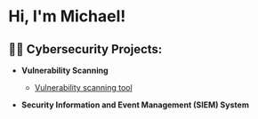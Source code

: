 <h1>Hi, I'm Michael! 
<h2>👨‍💻 Cybersecurity Projects:</h2>

- <b>Vulnerability Scanning</b>
  - [Vulnerability scanning tool](https://github.com/CyberMike22/Vulnerability-Scanning-Tools)
 
- <b>Security Information and Event Management (SIEM) System</b>
  
